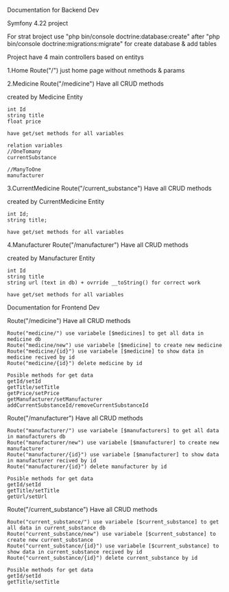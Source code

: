 Documentation for Backend Dev

Symfony 4.22 project  

For strat broject use "php bin/console doctrine:database:create" after "php bin/console doctrine:migrations:migrate" for create database & add tables

Project have 4 main controllers based on entitys

1.Home
  Route("/")
  just home page without nmethods & params
  
2.Medicine
  Route("/medicine")
  Have all CRUD methods
  
  created by Medicine Entity
  
    int Id
    string title
    float price
    
    have get/set methods for all variables
    
    relation variables
    //OneTomany
    currentSubstance
    
    //ManyToOne
    manufacturer   
    
3.CurrentMedicine
  Route("/current_substance")
   Have all CRUD methods
   
   created by CurrentMedicine Entity
   
    int Id;
    string title;
    
    have get/set methods for all variables

4.Manufacturer
  Route("/manufacturer")
   Have all CRUD methods
   
   created by Manufacturer Entity
   
    int Id
    string title
    string url (text in db) + ovrride __toString() for correct work
     
    have get/set methods for all variables
    
Documentation for Frontend Dev

  Route("/medicine")
  Have all CRUD methods
  
    Route("medicine/") use variabele [$medicines] to get all data in medicine db
    Route("medicine/new") use variabele [$medicine] to create new medicine 
    Route("medicine/{id}") use variabele [$medicine] to show data in medicine recived by id
    Route("medicine/{id}") delete medicine by id
    
    Posible methods for get data 
    getId/setId
    getTitle/setTitle
    getPrice/setPrice
    getManufacturer/setManufacturer
    addCurrentSubstanceId/removeCurrentSubstanceId
    
  Route("/manufacturer")
  Have all CRUD methods

    Route("manufacturer/") use variabele [$manufacturers] to get all data in manufacturers db
    Route("manufacturer/new") use variabele [$manufacturer] to create new manufacturer 
    Route("manufacturer/{id}") use variabele [$manufacturer] to show data in manufacturer recived by id
    Route("manufacturer/{id}") delete manufacturer by id
    
    Posible methods for get data 
    getId/setId
    getTitle/setTitle
    getUrl/setUrl

  Route("/current_substance")
  Have all CRUD methods

    Route("current_substance/") use variabele [$current_substance] to get all data in current_substance db
    Route("current_substance/new") use variabele [$current_substance] to create new current_substance 
    Route("current_substance/{id}") use variabele [$current_substance] to show data in current_substance recived by id
    Route("current_substance/{id}") delete current_substance by id
    
    Posible methods for get data 
    getId/setId
    getTitle/setTitle
